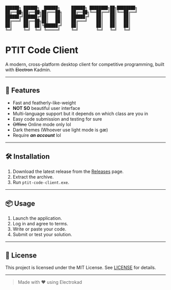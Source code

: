 ```
██████╗ ██████╗  ██████╗     ██████╗ ████████╗██╗████████╗
██╔══██╗██╔══██╗██╔═══██╗    ██╔══██╗╚══██╔══╝██║╚══██╔══╝
██████╔╝██████╔╝██║   ██║    ██████╔╝   ██║   ██║   ██║   
██╔═══╝ ██╔══██╗██║   ██║    ██╔═══╝    ██║   ██║   ██║   
██║     ██║  ██║╚██████╔╝    ██║        ██║   ██║   ██║   
╚═╝     ╚═╝  ╚═╝ ╚═════╝     ╚═╝        ╚═╝   ╚═╝   ╚═╝   
```

# PTIT Code Client

A modern, cross-platform desktop client for competitive programming, built with ~~Electron~~ Kadmin.

---

## 🚀 Features

- Fast and featherly-like-weight
- **NOT SO** beautiful user interface
- Multi-language support but it depends on which class are you in
- Easy code submission and testing for sure
- ~~Offline~~ Online mode only lol
- Dark themes (Whoever use light mode is gæ)
- Require ***an account*** lol
---

## 🛠️ Installation

1. Download the latest release from the [Releases](https://github.com/KadminVN/ptit-code-client/releases) page.
2. Extract the archive.
3. Run `ptit-code-client.exe`.

---

## 📦 Usage

1. Launch the application.
2. Log in and agree to terms.
3. Write or paste your code.
4. Submit or test your solution.

---

## 📄 License

This project is licensed under the MIT License. See [LICENSE](LICENSE) for details.

---

> Made with ❤️ using Electrokad
